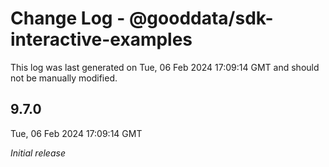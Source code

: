 # Change Log - @gooddata/sdk-interactive-examples

This log was last generated on Tue, 06 Feb 2024 17:09:14 GMT and should not be manually modified.

## 9.7.0
Tue, 06 Feb 2024 17:09:14 GMT

_Initial release_

